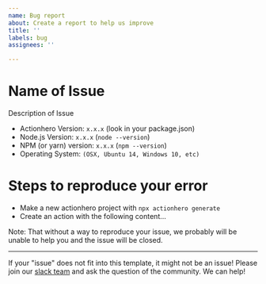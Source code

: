```yaml
---
name: Bug report
about: Create a report to help us improve
title: ''
labels: bug
assignees: ''

---
```


# Name of Issue

Description of Issue

- Actionhero Version: `x.x.x` (look in your package.json)
- Node.js Version: `x.x.x` (`node --version`)
- NPM (or yarn) version: `x.x.x` (`npm --version`)
- Operating System: `(OSX, Ubuntu 14, Windows 10, etc)`

# Steps to reproduce your error

- Make a new actionhero project with `npx actionhero generate`
- Create an action with the following content...


Note: That without a way to reproduce your issue, we probably will be unable to help you and the issue will be closed.

---

If your "issue" does not fit into this template, it might not be an issue! Please join our [slack team](http://slack.actionherojs.com) and ask the question of the community. We can help!
